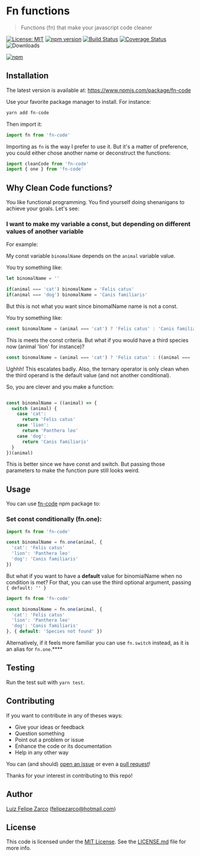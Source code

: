 #  Fn functions 

> Functions (fn) that make your javascript code cleaner

[![License: MIT](https://img.shields.io/badge/License-MIT-blue.svg)](https://opensource.org/licenses/MIT) [![npm version](https://badge.fury.io/js/fn-code.svg)](https://badge.fury.io/js/fn-code) [![Build Status](https://travis-ci.org/felipezarco/fn-code.svg?branch=master)](https://travis-ci.org/felipezarco/fn-code) [![Coverage Status](https://coveralls.io/repos/github/felipezarco/fn-code/badge.svg?branch=master)](https://coveralls.io/github/felipezarco/fn-code?branch=master) ![Downloads](https://img.shields.io/npm/dw/fn-code)

[![npm](https://nodei.co/npm/fn-code.png)](https://www.npmjs.com/package/fn-code)


## Installation

The latest version is available at: https://www.npmjs.com/package/fn-code

Use your favorite package manager to install. For instance:  

```bash
yarn add fn-code
```

Then import it:

```typescript
import fn from 'fn-code'
```

Importing as `fn` is the way I prefer to use it. But it's a matter of preference, you could either chose another name or deconstruct the functions:

```typescript
import cleanCode from 'fn-code'
import { one } from 'fn-code'
```


## Why Clean Code functions?

You like functional programming. You find yourself doing shenanigans to achieve your goals. Let's see:

### **I want to make my variable a const, but depending on different values of another variable**

For example: 

My const variable `binomalName` depends on the `animal` variable value.

You try something like:

```typescript
let binomalName = ''

if(animal === 'cat') binomalName = 'Felis catus'
if(animal === 'dog') binomalName = 'Canis familiaris'
```

But this is not what you want since binomalName name is not a const.

You try something like: 

```typescript
const binomalName = (animal === 'cat') ? 'Felis catus' : 'Canis familiaris'
```

This is meets the const criteria. But what if you would have a third species now (animal 'lion' for instance)? 

```typescript
const binomalName = (animal === 'cat') ? 'Felis catus' : ((animal === 'lion') ? 'Panthera leo' : 'Canis familiaris')
```

Ughhh! This escalates badly. Also, the ternary operator is only clean when the third operand is the default value (and not another conditional).

So, you are clever and you make a function:

```typescript

const binomalName = ((animal) => {
  switch (animal) {
    case 'cat':
      return 'Felis catus'
    case 'lion':
      return 'Panthera leo'
    case 'dog':
      return 'Canis familiaris'
  }
})(animal)
```

This is better since we have const and switch. But passing those parameters to make the function pure still looks weird.

## Usage

You can use [fn-code](https://www.npmjs.com/package/fn-code) npm package to:

### Set const conditionally (fn.one):

````typescript
import fn from 'fn-code'

const binomalName = fn.one(animal, {
  'cat': 'Felis catus'
  'lion': 'Panthera leo'
  'dog': 'Canis familiaris'
})
````

But what if you want to have a **default** value for binomialName when no condition is met? 
For that, you can use the third optional argument, passing `{ default: '' }`

````typescript
import fn from 'fn-code'

const binomalName = fn.one(animal, {
  'cat': 'Felis catus'
  'lion': 'Panthera leo'
  'dog': 'Canis familiaris'
}, { default: 'Species not found' })
````

Alternatively, if it feels more familiar you can use `fn.switch` instead, as it is an alias for `fn.one`.****

## Testing

Run the test suit with `yarn test`.

## Contributing

If you want to contribute in any of theses ways:

- Give your ideas or feedback
- Question something
- Point out a problem or issue
- Enhance the code or its documentation
- Help in any other way

You can (and should) [open an issue](https://github.com/felipezarco/fn-code/issues/new) or even a [pull request](https://github.com/felipezarco/fn-code/compare)!

Thanks for your interest in contributing to this repo!

## Author

[Luiz Felipe Zarco](https://github.com/felipezarco) (felipezarco@hotmail.com)

## License

This code is licensed under the [MIT License](https://github.com/felipezarco/fn-code/blob/master/LICENSE). See the [LICENSE.md](https://github.com/felipezarco/fn-code/blob/master/LICENSE) file for more info.
